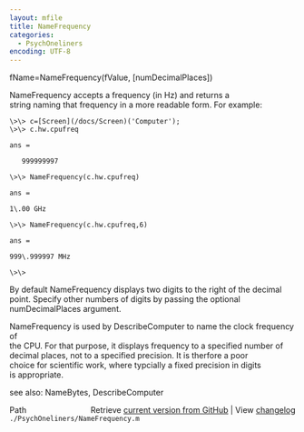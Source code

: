 ```yaml
---
layout: mfile
title: NameFrequency
categories:
  - PsychOneliners
encoding: UTF-8
---
```


fName=NameFrequency(fValue, [numDecimalPlaces])  

NameFrequency accepts a frequency (in Hz) and returns a  
string naming that frequency in a more readable form.  For example:  

    \>\> c=[Screen](/docs/Screen)('Computer');  
    \>\> c.hw.cpufreq  

    ans =  

       999999997  

    \>\> NameFrequency(c.hw.cpufreq)  

    ans =  

    1\.00 GHz  

    \>\> NameFrequency(c.hw.cpufreq,6)  

    ans =  

    999\.999997 MHz  

    \>\>  


By default NameFrequency displays two digits to the right of the decimal  
point. Specify other numbers of digits by passing the optional  
numDecimalPlaces argument.  

NameFrequency is used by DescribeComputer to name the clock frequency of  
the CPU. For that purpose, it displays frequency to a specified number of  
decimal places, not to a specified precision.  It is therfore a poor  
choice for scientific work, where typcially a fixed precision in digits  
is appropriate.  

see also: NameBytes, DescribeComputer  


<div class="code_header" style="text-align:right;">
  <span style="float:left;">Path&nbsp;&nbsp;</span> <span class="counter">Retrieve <a href=
  "https://raw.github.com/Psychtoolbox-3/Psychtoolbox-3/beta/./PsychOneliners/NameFrequency.m">current version from GitHub</a> | View <a href=
  "https://github.com/Psychtoolbox-3/Psychtoolbox-3/commits/beta/./PsychOneliners/NameFrequency.m">changelog</a></span>
</div>
<div class="code">
  <code>./PsychOneliners/NameFrequency.m</code>
</div>
